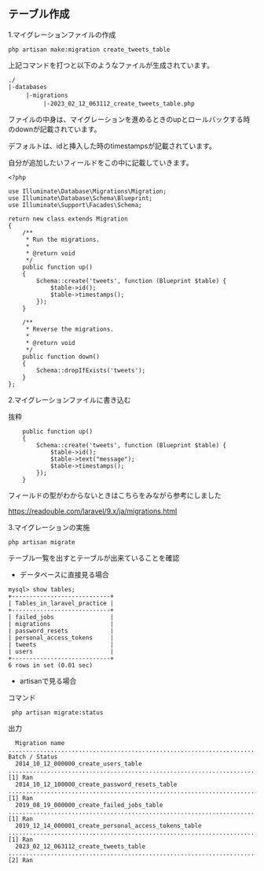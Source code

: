 ## テーブル作成

1.マイグレーションファイルの作成

```shell
php artisan make:migration create_tweets_table
```

上記コマンドを打つと以下のようなファイルが生成されています。

``` text
./
|-databases
　　　|-migrations
　　　　　　|-2023_02_12_063112_create_tweets_table.php
```

ファイルの中身は、マイグレーションを進めるときのupとロールバックする時のdownが記載されています。

デフォルトは、idと挿入した時のtimestampsが記載されています。

自分が追加したいフィールドをこの中に記載していきます。

``` injectablephp
<?php

use Illuminate\Database\Migrations\Migration;
use Illuminate\Database\Schema\Blueprint;
use Illuminate\Support\Facades\Schema;

return new class extends Migration
{
    /**
     * Run the migrations.
     *
     * @return void
     */
    public function up()
    {
        Schema::create('tweets', function (Blueprint $table) {
            $table->id();
            $table->timestamps();
        });
    }

    /**
     * Reverse the migrations.
     *
     * @return void
     */
    public function down()
    {
        Schema::dropIfExists('tweets');
    }
};

```

2.マイグレーションファイルに書き込む

抜粋
```injectablephp
    public function up()
    {
        Schema::create('tweets', function (Blueprint $table) {
            $table->id();
            $table->text("message");
            $table->timestamps();
        });
    }
```

フィールドの型がわからないときはこちらをみながら参考にしました

https://readouble.com/laravel/9.x/ja/migrations.html

3.マイグレーションの実施

``` shell
php artisan migrate
```

テーブル一覧を出すとテーブルが出来ていることを確認

- データベースに直接見る場合

``` text
mysql> show tables;
+----------------------------+
| Tables_in_laravel_practice |
+----------------------------+
| failed_jobs                |
| migrations                 |
| password_resets            |
| personal_access_tokens     |
| tweets                     |
| users                      |
+----------------------------+
6 rows in set (0.01 sec)
```

- artisanで見る場合

コマンド
``` shell
 php artisan migrate:status 
```

出力
```
  Migration name .................................................................................................................... Batch / Status  
  2014_10_12_000000_create_users_table ..................................................................................................... [1] Ran  
  2014_10_12_100000_create_password_resets_table ........................................................................................... [1] Ran  
  2019_08_19_000000_create_failed_jobs_table ............................................................................................... [1] Ran  
  2019_12_14_000001_create_personal_access_tokens_table .................................................................................... [1] Ran  
  2023_02_12_063112_create_tweets_table ..................................................................................................... [2] Ran
```

